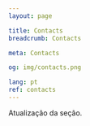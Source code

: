 ```yaml
---
layout: page

title: Contacts
breadcrumb: Contacts

meta: Contacts

og: img/contacts.png

lang: pt
ref: contacts
---
```


Atualização da seção.
